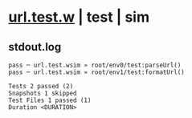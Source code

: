 # [url.test.w](../../../../../../examples/tests/sdk_tests/http/url.test.w) | test | sim

## stdout.log
```log
pass ─ url.test.wsim » root/env0/test:parseUrl() 
pass ─ url.test.wsim » root/env1/test:formatUrl()

Tests 2 passed (2)
Snapshots 1 skipped
Test Files 1 passed (1)
Duration <DURATION>
```


